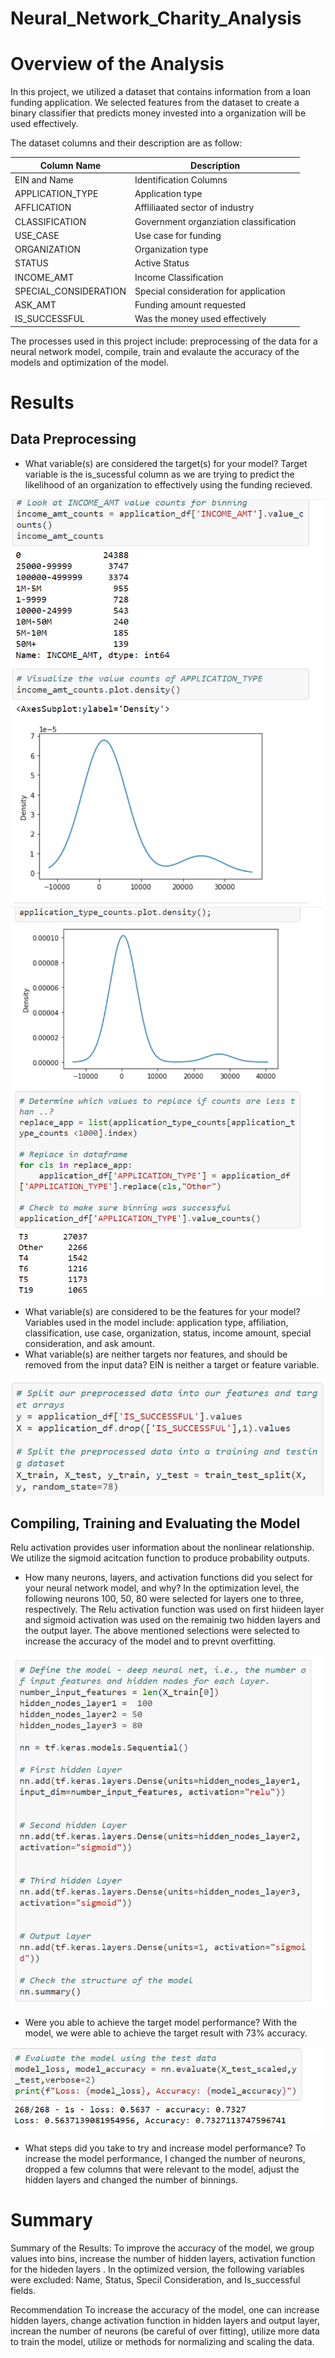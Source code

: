 # Neural_Network_Charity_Analysis
# Overview of the Analysis
In this project, we utilized a dataset that contains information from a loan funding application. We selected features from the dataset to create a binary classifier that predicts money invested into a organization will be used effectively.

The dataset columns and their description are as follow:

|Column Name|Description|
| --- | --- |
|EIN and Name|Identification Columns|
|APPLICATION_TYPE|Application type|
|AFFLICATION|Affliliaated sector of industry|
|CLASSIFICATION|Government organziation classification|
|USE_CASE|Use case for funding|
|ORGANIZATION|Organization type|
|STATUS|Active Status|
|INCOME_AMT|Income Classification|
|SPECIAL_CONSIDERATION|Special consideration for application|
|ASK_AMT|Funding amount requested|
|IS_SUCCESSFUL|Was the money used effectively|

The processes used in this project include: preprocessing of the data for a neural network model, compile, train and evalaute the accuracy of the models and optimization of the model. 

# Results
## Data Preprocessing
* What variable(s) are considered the target(s) for your model? Target variable is the is_sucessful column as we are trying to predict the likelihood of an organization to effectively using the funding recieved.
<img src ='https://github.com/osbornej-tech/Neural_Network_Charity_Analysis/blob/main/Resources/feature1.png'>

<img src = 'https://github.com/osbornej-tech/Neural_Network_Charity_Analysis/blob/main/Resources/feature2.png'>

* What variable(s) are considered to be the features for your model? Variables used in the model include: application type, affiliation, classification, use case, organization, status, income amount, special consideration, and ask amount. 
* What variable(s) are neither targets nor features, and should be removed from the input data? EIN is neither a target or feature variable.
 
<img src ='https://github.com/osbornej-tech/Neural_Network_Charity_Analysis/blob/main/Resources/target.png'>

## Compiling, Training and Evaluating the Model
Relu activation provides user information about the nonlinear relationship. We utilize the sigmoid acitcation function to produce probability outputs. 

* How many neurons, layers, and activation functions did you select for your neural network model, and why? In the optimization level, the following neurons 100, 50, 80 were selected for layers one to three, respectively. The Relu activation function was used on  first hiideen layer and sigmoid activation was used on the remainig two hidden layers and the output layer. The above mentioned selections were selected to increase the accuracy of the model and to prevnt overfitting.
<img src ='https://github.com/osbornej-tech/Neural_Network_Charity_Analysis/blob/main/Resources/compile.png'>

* Were you able to achieve the target model performance? With the model, we were able to achieve the target result with 73% accuracy.
<img src ='https://github.com/osbornej-tech/Neural_Network_Charity_Analysis/blob/main/Resources/optimization.png'>

* What steps did you take to try and increase model performance? To increase the model performance, I changed the number of neurons, dropped a few columns that were relevant to the model, adjust the hidden layers and changed the number of binnings.


# Summary
Summary of the Results: 
To improve the accuracy of the model, we group values into bins, increase the number of hidden layers, activation function for the hideden layers .
In the optimized version, the following variables were excluded: Name, Status, Specil Consideration,  and Is_successful fields.

Recommendation
To increase the accuracy of the model, one can increase hidden layers, change activation function in hidden layers and output layer, increan the number of neurons (be careful of over fitting), utilize more data to train the model, utilize or methods for normalizing and scaling the data.
